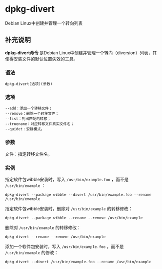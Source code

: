 #  dpkg-divert

Debian Linux中创建并管理一个转向列表

##  补充说明

**dpkg-divert命令** 是Debian Linux中创建并管理一个转向（diversion）列表，其使得安装文件的默认位置失效的工具。

###  语法

    
    
    dpkg-divert(选项)(参数)
    

###  选项

    
    
    --add：添加一个转移文件；
    --remove：删除一个转移文件；
    --list：列出匹配的转移；
    --truename：对应转移文件真实文件名；
    --quidet：安静模式。
    

###  参数

文件：指定转移文件名。

###  实例

指定软件包wibble安装时，写入 ` /usr/bin/example.foo ` ，而不是 ` /usr/bin/example ` ：

    
    
    dpkg-divert --package wibble --divert /usr/bin/example.foo --rename /usr/bin/example
    

指定软件包wibble安装时，删除对 ` /usr/bin/example ` 的转移修改：

    
    
    dpkg-divert --package wibble --rename --remove /usr/bin/example
    

删除对 ` /usr/bin/example ` 的转移修改：

    
    
    dpkg-divert --rename --remove /usr/bin/example
    

添加一个软件包安装时，写入 ` /usr/bin/example.foo ` ，而不是 ` /usr/bin/example ` 的修改：

    
    
    dpkg-divert --divert /usr/bin/example.foo --rename /usr/bin/example
    

